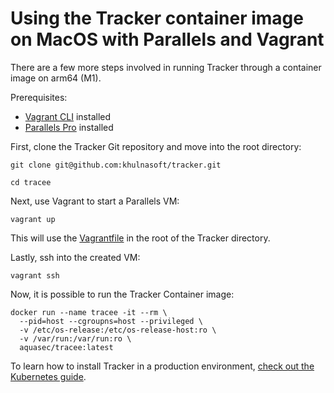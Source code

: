 # Using the Tracker container image on MacOS with Parallels and Vagrant

There are a few more steps involved in running Tracker through a container image on arm64 (M1).

Prerequisites:

* [Vagrant CLI](https://developer.hashicorp.com/vagrant/downloads) installed
* [Parallels Pro](https://www.parallels.com/uk/products/desktop/pro/) installed

First, clone the Tracker Git repository and move into the root directory:

```console
git clone git@github.com:khulnasoft/tracker.git

cd tracee
```

Next, use Vagrant to start a Parallels VM:

```console
vagrant up
```

This will use the [Vagrantfile](https://github.com/khulnasoft/tracker/blob/main/Vagrantfile) in the root of the Tracker directory.

Lastly, ssh into the created VM:

```console
vagrant ssh
```

Now, it is possible to run the Tracker Container image:

```shell
docker run --name tracee -it --rm \
  --pid=host --cgroupns=host --privileged \
  -v /etc/os-release:/etc/os-release-host:ro \
  -v /var/run:/var/run:ro \
  aquasec/tracee:latest
```

To learn how to install Tracker in a production environment, [check out the Kubernetes guide](./kubernetes-quickstart).
